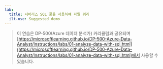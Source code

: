 ```yaml
---
lab:
  title: 서버리스 SQL 풀을 사용하여 파일 쿼리
  ilt-use: Suggested demo
---
```


> 이 연습은 DP-500(Azure 데이터 분석가) 커리큘럼과 공유되며 [https://microsoftlearning.github.io/DP-500-Azure-Data-Analyst/Instructions/labs/01-analyze-data-with-sql.html](https://microsoftlearning.github.io/DP-500-Azure-Data-Analyst/Instructions/labs/01-analyze-data-with-sql.html)에서 사용할 수 있습니다.
